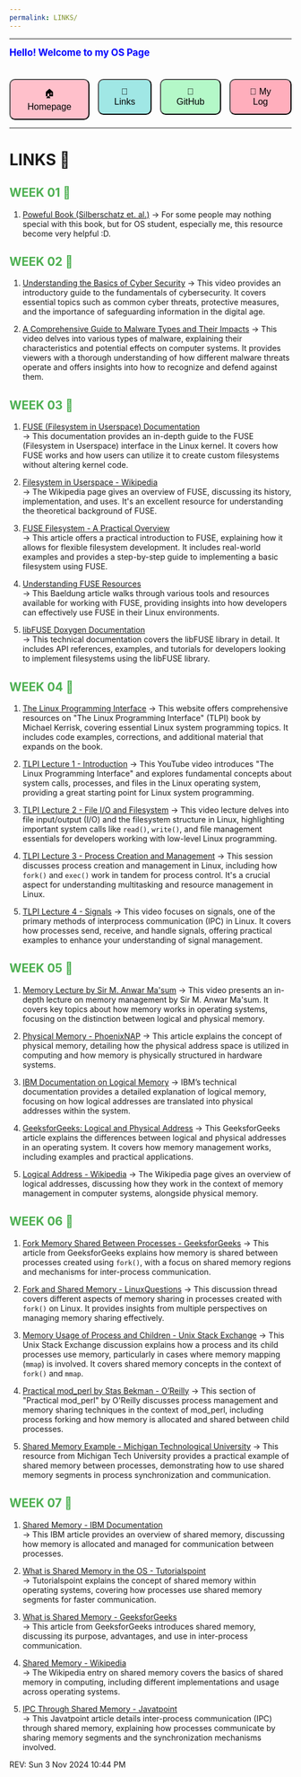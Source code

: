 ```yaml
---
permalink: LINKS/
---
```

---

<span style="color:#0000FF; font-weight:bold; font-size:larger;">Hello! Welcome to my OS Page </span>
<br><br>

<!-- Button container with animations -->
<div style="display: flex; gap: 15px; justify-content: center; margin-top: 20px;">

  <!-- Homepage Button -->
  <a href="https://rooout.github.io/os242/" style="text-decoration:none;">
    <button style="background-color: #FFC0CB; padding: 12px 20px; border-radius: 10px; font-size: medium; cursor: pointer; transition: transform 0.2s, background-color 0.2s;">
      🏠 Homepage
    </button>
  </a>

  <!-- Links Button -->
  <a href="https://rooout.github.io/os242/LINKS/" style="text-decoration:none;">
    <button style="background-color: #A0E7E5; padding: 12px 20px; border-radius: 10px; font-size: medium; cursor: pointer; transition: transform 0.2s, background-color 0.2s;">
      🔗 Links
    </button>
  </a>

  <!-- GitHub Button -->
  <a href="https://github.com/Rooout/os242" target="_blank" style="text-decoration:none;">
    <button style="background-color: #B4F8C8; padding: 12px 20px; border-radius: 10px; font-size: medium; cursor: pointer; transition: transform 0.2s, background-color 0.2s;">
      🔗 GitHub
    </button>
  </a>

  <!-- My Log Button -->
  <a href="https://rooout.github.io/os242/TXT/mylog.txt" target="_blank" style="text-decoration:none;">
    <button style="background-color: #FFAEBC; padding: 12px 20px; border-radius: 10px; font-size: medium; cursor: pointer; transition: transform 0.2s, background-color 0.2s;">
      📝 My Log
    </button>
  </a>

</div>

<!-- Hover effects for buttons -->
<!--<style>
	button:hover {
    		transform: scale(1.1);
    	background-color: #FFDEE9;
  	}

  	p {
    		text-align: center;
  	}

	div {
		display: flex;
		justify-content: center;
		gap: 15px;
    		flex-wrap: wrap; /* Ensures buttons wrap if the screen size is small */
  	}
</style>-->

---

# LINKS 🔗
<h2 style="color:#4CAF50">WEEK 01 🚩</h2>

1. [Poweful Book (Silberschatz et. al.)](https://codex.cs.yale.edu/avi/os-book/OS10/)
-> For some people may nothing special with this book, but for OS student, especially me, this resource become very helpful :D.

<h2 style="color:#4CAF50">WEEK 02 🚩</h2>

1. [Understanding the Basics of Cyber Security](https://youtu.be/WfWMJiPh48k?si=XJbFDHgoZRfkVhNV)
-> This video provides an introductory guide to the fundamentals of cybersecurity. It covers essential topics such as common cyber threats, protective measures, and the importance of safeguarding information in the digital age.

2. [A Comprehensive Guide to Malware Types and Their Impacts](https://youtu.be/eBA8rl0c5hM?si=QvW9Tng5RYoUXPYU)
-> This video delves into various types of malware, explaining their characteristics and potential effects on computer systems. It provides viewers with a thorough understanding of how different malware threats operate and offers insights into how to recognize and defend against them.

<h2 style="color:#4CAF50">WEEK 03 🚩</h2>

1. [FUSE (Filesystem in Userspace) Documentation](https://www.kernel.org/doc/html/latest/filesystems/fuse.html)  
   -> This documentation provides an in-depth guide to the FUSE (Filesystem in Userspace) interface in the Linux kernel. It covers how FUSE works and how users can utilize it to create custom filesystems without altering kernel code.

2. [Filesystem in Userspace - Wikipedia](https://en.wikipedia.org/wiki/Filesystem_in_Userspace)  
   -> The Wikipedia page gives an overview of FUSE, discussing its history, implementation, and uses. It's an excellent resource for understanding the theoretical background of FUSE.

3. [FUSE Filesystem - A Practical Overview](https://medium.com/@goamaral/fuse-filesystem-b44768f27aa2)  
   -> This article offers a practical introduction to FUSE, explaining how it allows for flexible filesystem development. It includes real-world examples and provides a step-by-step guide to implementing a basic filesystem using FUSE.

4. [Understanding FUSE Resources](https://www.baeldung.com/linux/filesystem-in-userspace-check-resources)  
   -> This Baeldung article walks through various tools and resources available for working with FUSE, providing insights into how developers can effectively use FUSE in their Linux environments.

5. [libFUSE Doxygen Documentation](https://libfuse.github.io/doxygen/index.html)  
   -> This technical documentation covers the libFUSE library in detail. It includes API references, examples, and tutorials for developers looking to implement filesystems using the libFUSE library.

<h2 style="color:#4CAF50">WEEK 04 🚩</h2>

1. [The Linux Programming Interface](https://man7.org/tlpi/)
   -> This website offers comprehensive resources on "The Linux Programming Interface" (TLPI) book by Michael Kerrisk, covering essential Linux system programming topics. It includes code examples, corrections, and additional material that expands on the book.

2. [TLPI Lecture 1 - Introduction](https://youtu.be/n_ldm6wMnhM?si=BZjTvfmQc3tpdEVH)
   -> This YouTube video introduces "The Linux Programming Interface" and explores fundamental concepts about system calls, processes, and files in the Linux operating system, providing a great starting point for Linux system programming.

3. [TLPI Lecture 2 - File I/O and Filesystem](https://www.youtube.com/watch?v=Sj9t4IFg9qo)
   -> This video lecture delves into file input/output (I/O) and the filesystem structure in Linux, highlighting important system calls like `read()`, `write()`, and file management essentials for developers working with low-level Linux programming.

4. [TLPI Lecture 3 - Process Creation and Management](https://www.youtube.com/watch?v=0yIebMirlJc)
   -> This session discusses process creation and management in Linux, including how `fork()` and `exec()` work in tandem for process control. It's a crucial aspect for understanding multitasking and resource management in Linux.

5. [TLPI Lecture 4 - Signals](https://www.youtube.com/watch?v=bHeVE93lkzQ)
   -> This video focuses on signals, one of the primary methods of interprocess communication (IPC) in Linux. It covers how processes send, receive, and handle signals, offering practical examples to enhance your understanding of signal management.

<h2 style="color:#4CAF50">WEEK 05 🚩</h2>

1. [Memory Lecture by Sir M. Anwar Ma'sum](https://youtu.be/uFj7mKNq1t0)
   -> This video presents an in-depth lecture on memory management by Sir M. Anwar Ma'sum. It covers key topics about how memory works in operating systems, focusing on the distinction between logical and physical memory.

2. [Physical Memory - PhoenixNAP](https://phoenixnap.com/glossary/physical-memory)
   -> This article explains the concept of physical memory, detailing how the physical address space is utilized in computing and how memory is physically structured in hardware systems.

3. [IBM Documentation on Logical Memory](https://www.ibm.com/docs/en/power8?topic=memory-logical)
   -> IBM’s technical documentation provides a detailed explanation of logical memory, focusing on how logical addresses are translated into physical addresses within the system.

4. [GeeksforGeeks: Logical and Physical Address](https://www.geeksforgeeks.org/logical-and-physical-address-in-operating-system/)
   -> This GeeksforGeeks article explains the differences between logical and physical addresses in an operating system. It covers how memory management works, including examples and practical applications.

5. [Logical Address - Wikipedia](https://en.wikipedia.org/wiki/Logical_address)
   -> The Wikipedia page gives an overview of logical addresses, discussing how they work in the context of memory management in computer systems, alongside physical memory.

<h2 style="color:#4CAF50">WEEK 06 🚩</h2>

1. [Fork Memory Shared Between Processes - GeeksforGeeks](https://www.geeksforgeeks.org/fork-memory-shared-bw-processes-created-using/)
   -> This article from GeeksforGeeks explains how memory is shared between processes created using `fork()`, with a focus on shared memory regions and mechanisms for inter-process communication.

2. [Fork and Shared Memory - LinuxQuestions](https://www.linuxquestions.org/questions/programming-9/fork-and-shared-memory-4175535565/)
   -> This discussion thread covers different aspects of memory sharing in processes created with `fork()` on Linux. It provides insights from multiple perspectives on managing memory sharing effectively.

3. [Memory Usage of Process and Children - Unix Stack Exchange](https://unix.stackexchange.com/questions/687403/how-does-a-process-and-its-children-use-memory-in-case-of-mmap)
   -> This Unix Stack Exchange discussion explains how a process and its child processes use memory, particularly in cases where memory mapping (`mmap`) is involved. It covers shared memory concepts in the context of `fork()` and `mmap`.

4. [Practical mod_perl by Stas Bekman - O’Reilly](https://www.oreilly.com/library/view/practical-mod_perl/0596002270/ch10.html)
   -> This section of "Practical mod_perl" by O'Reilly discusses process management and memory sharing techniques in the context of mod_perl, including process forking and how memory is allocated and shared between child processes.

5. [Shared Memory Example - Michigan Technological University](https://www.csl.mtu.edu/cs4411.ck/www/NOTES/process/shm/example-1.html)
   -> This resource from Michigan Tech University provides a practical example of shared memory between processes, demonstrating how to use shared memory segments in process synchronization and communication.

<h2 style="color:#4CAF50">WEEK 07 🚩</h2>

1. [Shared Memory - IBM Documentation](https://www.ibm.com/docs/en/informix-servers/12.10?topic=memory-shared)  
   -> This IBM article provides an overview of shared memory, discussing how memory is allocated and managed for communication between processes.

2. [What is Shared Memory in the OS - Tutorialspoint](https://www.tutorialspoint.com/what-is-shared-memory-in-the-os)  
   -> Tutorialspoint explains the concept of shared memory within operating systems, covering how processes use shared memory segments for faster communication.

3. [What is Shared Memory - GeeksforGeeks](https://www.geeksforgeeks.org/what-is-a-shared-memory/)  
   -> This article from GeeksforGeeks introduces shared memory, discussing its purpose, advantages, and use in inter-process communication.

4. [Shared Memory - Wikipedia](https://en.wikipedia.org/wiki/Shared_memory)  
   -> The Wikipedia entry on shared memory covers the basics of shared memory in computing, including different implementations and usage across operating systems.

5. [IPC Through Shared Memory - Javatpoint](https://www.javatpoint.com/ipc-through-shared-memory)  
   -> This Javatpoint article details inter-process communication (IPC) through shared memory, explaining how processes communicate by sharing memory segments and the synchronization mechanisms involved.



REV: Sun 3 Nov 2024 10:44 PM
